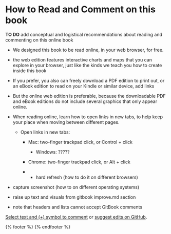 # How to Read and Comment on this book

**TO DO**
add conceptual and logistical recommendations about reading and commenting on this online book

- We designed this book to be read online, in your web browser, for free.
- the web edition features interactive charts and maps that you can explore in your browser, just like the kinds we teach you how to create inside this book
- If you prefer, you also can freely download a PDF edition to print out, or an eBook edition to read on your Kindle or similar device, add links
- But the online web edition is preferable, because the downloadable PDF and eBook editions do not include several graphics that only appear online.

- When reading online, learn how to open links in new tabs, to help keep your place when moving between different pages.
  - Open links in new tabs:
    - Mac: two-finger trackpad click, or Control + click   
	  - Windows: ?????
    - Chrome: two-finger trackpad click, or Alt + click

    - - hard refresh (how to do it on different browsers)
- capture screenshot (how to on different operating systems)

- raise up text and visuals from gitbook improve.md section

- note that headers and lists cannot accept GitBook comments

<a href="https://www.datavizforall.org/gitbook/improve.html">Select text and (+) symbol to comment</a> or <a href="https://github.com/JackDougherty/datavizforall">suggest edits on GitHub</a>.

{% footer %}
{% endfooter %}
